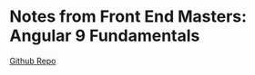 # Notes from Front End Masters: Angular 9 Fundamentals

[Github Repo](https://github.com/kaltepeter/angular9-fundamentals-workshop)

